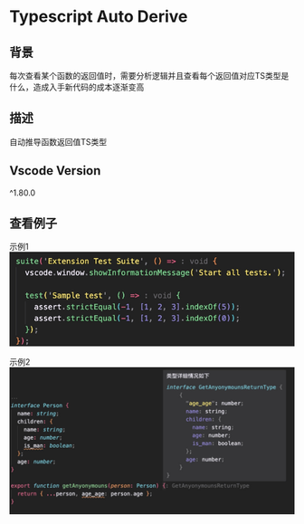 # Typescript Auto Derive
## 背景
每次查看某个函数的返回值时，需要分析逻辑并且查看每个返回值对应TS类型是什么，造成入手新代码的成本逐渐变高
## 描述
自动推导函数返回值TS类型

## Vscode Version
^1.80.0

## 查看例子
示例1
![示例1](./images//example_1.jpeg)

示例2
![示例2](./images//example_2.jpeg)

